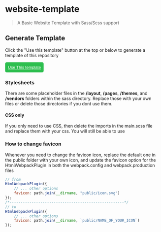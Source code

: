 # website-template

> A Basic Website Template with Sass/Scss support

## Generate Template

Click the "Use this template" button at the top or below to generate a template of this repository

<button style="background:#2CBE4E; border:none; padding: 9px; border-radius: 5px">
    <a href="/carlosdlroca/website-template/generate" style="color: white">Use This template</a>
</button>

### Stylesheets

There are some placeholder files in the **/layout**, **/pages**, **/themes**, and **/vendors** folders within the sass directory. Replace those with your own files or delete those directories if you dont use them.

#### CSS only

If you only need to use CSS, then delete the imports in the main.scss file and replace them with your css. You will still be able to use

### How to change favicon

Whenever you need to change the favicon icon, replace the default one in the public folder with your own icon, and update the favicon option for the HtmlWebpackPlugin in both the webpack.config and webpack.production files

```javascript
// from
HtmlWebpackPlugin({
    // ... other options
    favicon: path.join(__dirname, "public/icon.svg")
});
/*----------------------------------------------------*/
// to
HtmlWebpackPlugin({
    // ... other options
    favicon: path.join(__dirname, `public/NAME_OF_YOUR_ICON`)
});
```

